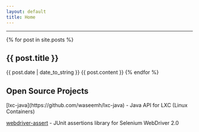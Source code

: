 ```yaml
---
layout: default
title: Home
---
```


<hr />

{% for post in site.posts %}
   ## {{ post.title }}
   <span>{{ post.date | date_to_string }}</span>
   {{ post.content }}
{% endfor %}

<h2>Open Source Projects</h2>
[lxc-java](https://github.com/waseemh/lxc-java) - Java API for LXC (Linux Containers)

[webdriver-assert](https://github.com/waseemh/webdriver-assert) - JUnit assertions library for Selenium WebDriver 2.0
